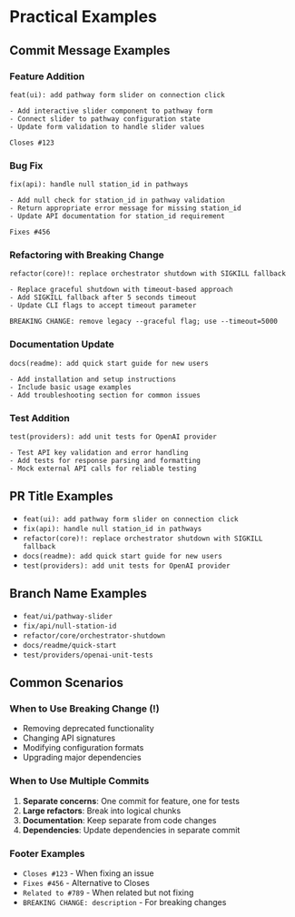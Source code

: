 # Practical Examples

## Commit Message Examples

### Feature Addition

```
feat(ui): add pathway form slider on connection click

- Add interactive slider component to pathway form
- Connect slider to pathway configuration state
- Update form validation to handle slider values

Closes #123
```

### Bug Fix

```
fix(api): handle null station_id in pathways

- Add null check for station_id in pathway validation
- Return appropriate error message for missing station_id
- Update API documentation for station_id requirement

Fixes #456
```

### Refactoring with Breaking Change

```
refactor(core)!: replace orchestrator shutdown with SIGKILL fallback

- Replace graceful shutdown with timeout-based approach
- Add SIGKILL fallback after 5 seconds timeout
- Update CLI flags to accept timeout parameter

BREAKING CHANGE: remove legacy --graceful flag; use --timeout=5000
```

### Documentation Update

```
docs(readme): add quick start guide for new users

- Add installation and setup instructions
- Include basic usage examples
- Add troubleshooting section for common issues
```

### Test Addition

```
test(providers): add unit tests for OpenAI provider

- Test API key validation and error handling
- Add tests for response parsing and formatting
- Mock external API calls for reliable testing
```

## PR Title Examples

- `feat(ui): add pathway form slider on connection click`
- `fix(api): handle null station_id in pathways`
- `refactor(core)!: replace orchestrator shutdown with SIGKILL fallback`
- `docs(readme): add quick start guide for new users`
- `test(providers): add unit tests for OpenAI provider`

## Branch Name Examples

- `feat/ui/pathway-slider`
- `fix/api/null-station-id`
- `refactor/core/orchestrator-shutdown`
- `docs/readme/quick-start`
- `test/providers/openai-unit-tests`

## Common Scenarios

### When to Use Breaking Change (!)

- Removing deprecated functionality
- Changing API signatures
- Modifying configuration formats
- Upgrading major dependencies

### When to Use Multiple Commits

1. **Separate concerns**: One commit for feature, one for tests
2. **Large refactors**: Break into logical chunks
3. **Documentation**: Keep separate from code changes
4. **Dependencies**: Update dependencies in separate commit

### Footer Examples

- `Closes #123` - When fixing an issue
- `Fixes #456` - Alternative to Closes
- `Related to #789` - When related but not fixing
- `BREAKING CHANGE: description` - For breaking changes
